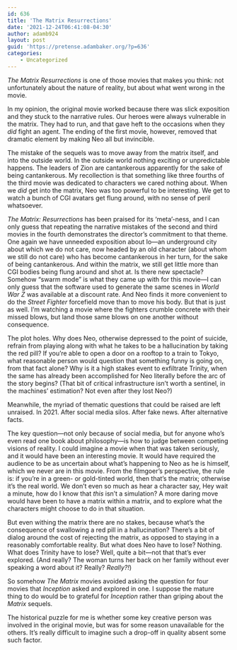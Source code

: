 ```yaml
---
id: 636
title: 'The Matrix Resurrections'
date: '2021-12-24T06:41:08-04:30'
author: adamb924
layout: post
guid: 'https://pretense.adambaker.org/?p=636'
categories:
    - Uncategorized
---
```


*The Matrix Resurrections* is one of those movies that makes you think: not unfortunately about the nature of reality, but about what went wrong in the movie.

In my opinion, the original movie worked because there was slick exposition and they stuck to the narrative rules. Our heroes were always vulnerable in the matrix. They had to run, and that gave heft to the occasions when they *did* fight an agent. The ending of the first movie, however, removed that dramatic element by making Neo all but invincible.

The mistake of the sequels was to move away from the matrix itself, and into the outside world. In the outside world nothing exciting or unpredictable happens. The leaders of Zion are cantankerous apparently for the sake of being cantankerous. My recollection is that something like three fourths of the third movie was dedicated to characters we cared nothing about. When we *did* get into the matrix, Neo was too powerful to be interesting. We get to watch a bunch of CGI avatars get flung around, with no sense of peril whatsoever.

*The Matrix: Resurrections* has been praised for its ‘meta’-ness, and I can only guess that repeating the narrative mistakes of the second and third movies in the fourth demonstrates the director’s commitment to that theme. One again we have unneeded exposition about Io—an underground city about which we do not care, now headed by an old character (about whom we still do not care) who has become cantankerous in her turn, for the sake of being cantankerous. And within the matrix, we still get little more than CGI bodies being flung around and shot at. Is there new spectacle? Somehow “swarm mode” is what they came up with for this movie—I can only guess that the software used to generate the same scenes in *World War Z* was available at a discount rate. And Neo finds it more convenient to do the *Street Fighter* forcefield move than to move his body. But that is just as well. I’m watching a movie where the fighters crumble concrete with their missed blows, but land those same blows on one another without consequence.

The plot holes. Why does Neo, otherwise depressed to the point of suicide, refrain from playing along with what he takes to be a hallucination by taking the red pill? If you’re able to open a door on a rooftop to a train to Tokyo, what reasonable person would question that something funny is going on, from that fact alone? Why is it a high stakes event to exfiltrate Trinity, when the same has already been accomplished for Neo literally before the arc of the story begins? (That bit of critical infrastructure isn’t worth a sentinel, in the machines’ estimation? Not even after they lost Neo?)

Meanwhile, the myriad of thematic questions that could be raised are left unraised. In 2021. After social media silos. After fake news. After alternative facts.

The key question—not only because of social media, but for anyone who’s even read one book about philosophy—is how to judge between competing visions of reality. I could imagine a movie when that was taken seriously, and it would have been an interesting movie. It would have required the audience to be as uncertain about what’s happening to Neo as he is himself, which we never are in this movie. From the filmgoer’s perspective, the rule is: if you’re in a green- or gold-tinted world, then that’s the matrix; otherwise it’s the real world. We don’t even so much as hear a character say, Hey wait a minute, how do I know that *this* isn’t a simulation? A more daring move would have been to have a matrix within a matrix, and to explore what the characters might choose to do in that situation.

But even withing the matrix there are no stakes, because what’s the consequence of swallowing a red pill in a hallucination? There’s a bit of dialog around the cost of rejecting the matrix, as opposed to staying in a reasonably comfortable reality. But what does Neo have to lose? Nothing. What does Trinity have to lose? Well, quite a bit—not that that’s ever explored. (And really? The woman turns her back on her family without ever speaking a word about it? Really? *Really?!*)

So somehow *The Matrix* movies avoided asking the question for four movies that *Inception* asked and explored in one. I suppose the mature thing to do would be to grateful for *Inception* rather than griping about the *Matrix* sequels.

The historical puzzle for me is whether some key creative person was involved in the original movie, but was for some reason unavailable for the others. It’s really difficult to imagine such a drop-off in quality absent some such factor.
